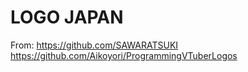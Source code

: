 # LOGO JAPAN

From: https://github.com/SAWARATSUKI
https://github.com/Aikoyori/ProgrammingVTuberLogos
